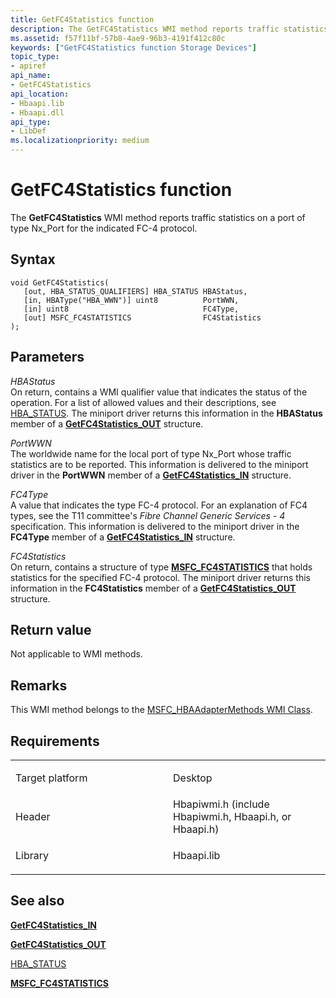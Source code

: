 ```yaml
---
title: GetFC4Statistics function
description: The GetFC4Statistics WMI method reports traffic statistics on a port of type Nx\_Port for the indicated FC-4 protocol.
ms.assetid: f57f11bf-57b8-4ae9-96b3-4191f412c80c
keywords: ["GetFC4Statistics function Storage Devices"]
topic_type:
- apiref
api_name:
- GetFC4Statistics
api_location:
- Hbaapi.lib
- Hbaapi.dll
api_type:
- LibDef
ms.localizationpriority: medium
---
```


# GetFC4Statistics function


The **GetFC4Statistics** WMI method reports traffic statistics on a port of type Nx\_Port for the indicated FC-4 protocol.

Syntax
------

```ManagedCPlusPlus
void GetFC4Statistics(
   [out, HBA_STATUS_QUALIFIERS] HBA_STATUS HBAStatus,
   [in, HBAType("HBA_WWN")] uint8          PortWWN,
   [in] uint8                              FC4Type,
   [out] MSFC_FC4STATISTICS                FC4Statistics
);
```

Parameters
----------

*HBAStatus*   
On return, contains a WMI qualifier value that indicates the status of the operation. For a list of allowed values and their descriptions, see [HBA\_STATUS](hba-status.md). The miniport driver returns this information in the **HBAStatus** member of a [**GetFC4Statistics\_OUT**](https://msdn.microsoft.com/library/windows/hardware/ff553960) structure.

*PortWWN*   
The worldwide name for the local port of type Nx\_Port whose traffic statistics are to be reported. This information is delivered to the miniport driver in the **PortWWN** member of a [**GetFC4Statistics\_IN**](https://msdn.microsoft.com/library/windows/hardware/ff553958) structure.

*FC4Type*   
A value that indicates the type FC-4 protocol. For an explanation of FC4 types, see the T11 committee's *Fibre Channel Generic Services - 4* specification. This information is delivered to the miniport driver in the **FC4Type** member of a [**GetFC4Statistics\_IN**](https://msdn.microsoft.com/library/windows/hardware/ff553958) structure.

*FC4Statistics*   
On return, contains a structure of type [**MSFC\_FC4STATISTICS**](https://msdn.microsoft.com/library/windows/hardware/ff562492) that holds statistics for the specified FC-4 protocol. The miniport driver returns this information in the **FC4Statistics** member of a [**GetFC4Statistics\_OUT**](https://msdn.microsoft.com/library/windows/hardware/ff553960) structure.

Return value
------------

Not applicable to WMI methods.

Remarks
-------

This WMI method belongs to the [MSFC\_HBAAdapterMethods WMI Class](msfc-hbaadaptermethods-wmi-class.md).

Requirements
------------

<table>
<colgroup>
<col width="50%" />
<col width="50%" />
</colgroup>
<tbody>
<tr class="odd">
<td align="left"><p>Target platform</p></td>
<td align="left">Desktop</td>
</tr>
<tr class="even">
<td align="left"><p>Header</p></td>
<td align="left">Hbapiwmi.h (include Hbapiwmi.h, Hbaapi.h, or Hbaapi.h)</td>
</tr>
<tr class="odd">
<td align="left"><p>Library</p></td>
<td align="left">Hbaapi.lib</td>
</tr>
</tbody>
</table>

## <span id="see_also"></span>See also


[**GetFC4Statistics\_IN**](https://msdn.microsoft.com/library/windows/hardware/ff553958)

[**GetFC4Statistics\_OUT**](https://msdn.microsoft.com/library/windows/hardware/ff553960)

[HBA\_STATUS](hba-status.md)

[**MSFC\_FC4STATISTICS**](https://msdn.microsoft.com/library/windows/hardware/ff562492)

 

 






